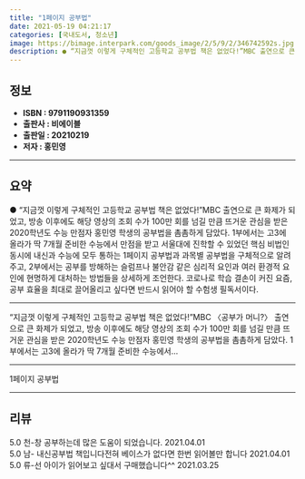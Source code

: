 ```yaml
---
title: "1페이지 공부법"
date: 2021-05-19 04:21:17
categories: [국내도서, 청소년]
image: https://bimage.interpark.com/goods_image/2/5/9/2/346742592s.jpg
description: ● “지금껏 이렇게 구체적인 고등학교 공부법 책은 없었다!”MBC 출연으로 큰 화제가 되었고, 방송 이후에도 해당 영상의 조회 수가 100만 회를 넘길 만큼 뜨거운 관심을 받은 2020학년도 수능 만점자 홍민영 학생의 공부법을 촘촘하게 담았다. 1부에서는 고3에 올라가 딱 7개월 준
---
```


## **정보**

- **ISBN : 9791190931359**
- **출판사 : 비에이블**
- **출판일 : 20210219**
- **저자 : 홍민영**

------



## **요약**

●  “지금껏 이렇게 구체적인 고등학교 공부법 책은 없었다!”MBC  출연으로 큰 화제가 되었고, 방송 이후에도 해당 영상의 조회 수가 100만 회를 넘길 만큼 뜨거운 관심을 받은 2020학년도 수능 만점자 홍민영 학생의 공부법을 촘촘하게 담았다. 1부에서는 고3에 올라가 딱 7개월 준비한 수능에서 만점을 받고 서울대에 진학할 수 있었던 핵심 비법인 동시에 내신과 수능에 모두 통하는 1페이지 공부법과 과목별 공부법을 구체적으로 알려주고, 2부에서는 공부를 방해하는 슬럼프나 불안감 같은 심리적 요인과 여러 환경적 요인에 현명하게 대처하는 방법들을 상세하게 조언한다. 코로나로 학습 결손이 커진 요즘, 공부 효율을 최대로 끌어올리고 싶다면 반드시 읽어야 할 수험생 필독서이다.

------

“지금껏 이렇게 구체적인 고등학교 공부법 책은 없었다!”MBC 〈공부가 머니?〉 출연으로 큰 화제가 되었고, 방송 이후에도 해당 영상의 조회 수가 100만 회를 넘길 만큼 뜨거운 관심을 받은 2020학년도 수능 만점자 홍민영 학생의 공부법을 촘촘하게 담았다. 1부에서는 고3에 올라가 딱 7개월 준비한 수능에서... 

------


1페이지 공부법 

------


## **리뷰** 

5.0 천-창 공부하는데 많은 도움이 되었습니다. 2021.04.01 <br/>5.0 남- 내신공부법 책입니다전혀 베이스가 없다면 한번 읽어볼만 합니다 2021.04.01 <br/>5.0 류-선 아이가 읽어보고 싶대서 구매했습니다^^ 2021.03.25 <br/>